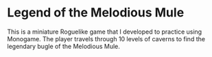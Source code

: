 # Legend of the Melodious Mule
This is a miniature Roguelike game that I developed to practice using Monogame. The player travels through 10 levels of caverns to find the legendary bugle of the Melodious Mule.
